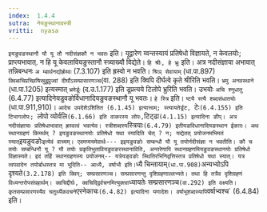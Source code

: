 ```yaml
---
index:  1.4.4
sutra:  नेयङुस्थानावस्त्री
vritti:  nyasa
---
```


`इयङुवङस्थानौ यौ यू तौ नदीसंज्ञकौ न भवतः` इति। यूद्वारेण य्वन्तस्यायं प्रतिषेधो विज्ञायते, न केवलयोः; प्राप्त्यभावात्. न हि यू केवलावियङुस्तानौ स्त्र्याख्यौ विद्येते। `हि श्रीः, हे भ्रूः` इति। अत्र नदीसंज्ञाया अभावात् तन्निबन्धनः `अ म्बार्थनद्योर्ह्रस्वः` (7.3.107) इति ह्रस्वो न भवति। `श्रिञ् सेवायाम्` (धा.पा.897) `क्विब्वचिप्रच्छिश्रिस्रुद्रुप्रुज्वां दीर्घौऽसम्प्रासारणञ्च`(वा. 288) इति क्विपि दीर्घत्वे कृते श्रीरिति भवति। `भ्रमु अनवस्थाने` (धा.पा.1205) इत्यस्मात् `भ्रमेर्डूः` (द.उ.1.177) इति डूप्रत्यये टिलोपे भ्रुरिति भवति। उभयोः `अचि श्नुधातु` (6.4.77) इत्यादिनेयडुवङोर्विधानादियङुवङस्थानौ यू भवतः।
`हे स्त्रि` इति। `ष्ट्यै स्त्यै शब्दसंधातयोः` (धा.पा.911,910)। `आदेच उपदेशेऽशितित (6.1.45) इत्यात्त्वम्; स्त्यायतेर्ड्रट, `टेः`(6.4.155) इति टिभागलोपः; `लोपो व्योर्वलि` (6.1.66) इति वाकरस्य लोपः, `टिट्ढा` (4.1.15) इत्यादिना ङीप्। अत्र नदीसंज्ञायाः प्रतिषेधाभावात् ह्रस्वत्वं भवत्येव। स्त्रीशब्दस्य `स्त्रियाः` (6.4.79) इतीयङविधानादियङस्थान ईकारः।
अथ स्थानग्रहणं किमर्थम् ? इयङुवङस्थानयोः प्रतिषेधो यथा स्यादिति चेत् ? न; यद्येतत् प्रयोजनमभिमतं स्यात् `इयङुवङोः` इत्येवं वाच्यम्। एवमप्ययमेवार्थः--- इइयङुवङोः सम्बन्धौ यौ यू तयोर्नदीसंज्ञा न भवतीति। कौ च तयोः सम्बन्धिनौ यू ? यौ तयोः प्रकृतिभुतावियङुवङरस्थानाविति, अन्तरेणापि स्थानग्रहणमियङुवङस्थानयोः प्रतिषेधो विज्ञास्यते। इदं तर्हि स्थानग्रहणस्य प्रयोजनम्-- यत्रेयङ्वङोः स्थितिरभिनिवृत्तिस्तत्र प्रतिषेधो यथा स्यात्। यत्र त्वपवादेन तयोर्बाधस्तत्र मा भूदिति-- आध्यै, वर्षाभ्वै इति। `ध्यै चिन्तायाम्` (धा.पा.908) `अन्यभ्योऽपि दृश्यते` (3.2.178) इति क्विप्; सम्प्रसारणञ्च। सम्प्रसारणन्तु दृशिग्रहणाल्लभ्यते। तथा हि तत्रैव दृशिग्रहणं विध्यन्तरोपसंग्रहार्थम्। क्वचिद्दीर्घः, क्वचिद्द्विर्वचनमित्युक्त्वा `ध्यायतेः सम्प्रसारणञ्च` (वा.292) इति वक्ष्यति। कृतसम्प्रसारणस्यैव चतुर्थ्येकवचने `एरनेकाचः` (6.4.82) इत्यादिना यणादेशः। वर्षाभूशब्दस्यापि `वर्षाभ्वश्च` (6.4.84) इति।
